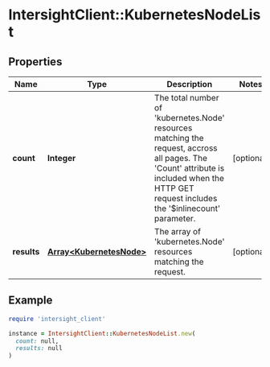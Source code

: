 # IntersightClient::KubernetesNodeList

## Properties

| Name | Type | Description | Notes |
| ---- | ---- | ----------- | ----- |
| **count** | **Integer** | The total number of &#39;kubernetes.Node&#39; resources matching the request, accross all pages. The &#39;Count&#39; attribute is included when the HTTP GET request includes the &#39;$inlinecount&#39; parameter. | [optional] |
| **results** | [**Array&lt;KubernetesNode&gt;**](KubernetesNode.md) | The array of &#39;kubernetes.Node&#39; resources matching the request. | [optional] |

## Example

```ruby
require 'intersight_client'

instance = IntersightClient::KubernetesNodeList.new(
  count: null,
  results: null
)
```

